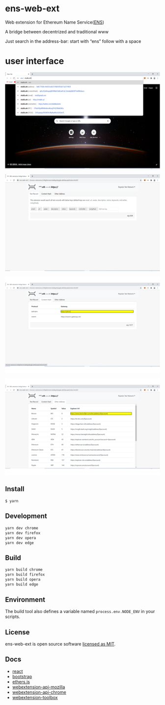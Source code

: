 # ens-web-ext

Web extension for Ethereum Name Service([ENS](https://app.ens.domains/))

A bridge between decentrized and traditional www

Just search in the address-bar: start with “ens” follow with a space

# user interface

![how it looks like](/promo/Screenshot0_1280x800.png)

![text record](/promo/Screenshot1_1280x800.png)

![content hash](/promo/Screenshot2_1280x800.png)

![coin type](/promo/Screenshot3_1280x800.png)



## Install

	$ yarn

## Development

    yarn dev chrome
    yarn dev firefox
    yarn dev opera
    yarn dev edge

## Build

    yarn build chrome
    yarn build firefox
    yarn build opera
    yarn build edge

## Environment

The build tool also defines a variable named `process.env.NODE_ENV` in your scripts. 



## License

ens-web-ext is  open source software [licensed as MIT](https://opensource.org/licenses/MIT).


## Docs
* [react](https://github.com/facebook/react)
* [bootstrap](https://github.com/twbs/bootstrap)
* [ethers.js](https://github.com/ethers-io/ethers.js)
* [webextension-api-mozilla](https://developer.mozilla.org/en-US/docs/Mozilla/Add-ons/WebExtensions/API)
* [webextension-api-chrome](https://developer.chrome.com/extensions/api_index)
* [webextension-toolbox](https://github.com/HaNdTriX/webextension-toolbox)

